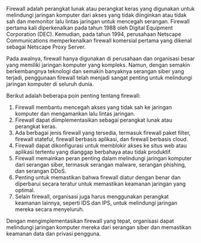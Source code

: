 Firewall adalah perangkat lunak atau perangkat keras yang digunakan untuk melindungi jaringan komputer dari akses yang tidak diinginkan atau tidak sah dan memonitor lalu lintas jaringan untuk mencegah serangan. Firewall pertama kali diperkenalkan pada tahun 1988 oleh Digital Equipment Corporation (DEC). Kemudian, pada tahun 1994, perusahaan Netscape Communications memperkenalkan firewall komersial pertama yang dikenal sebagai Netscape Proxy Server.

Pada awalnya, firewall hanya digunakan di perusahaan dan organisasi besar yang memiliki jaringan komputer yang kompleks. Namun, dengan semakin berkembangnya teknologi dan semakin banyaknya serangan siber yang terjadi, penggunaan firewall telah menjadi sangat penting untuk melindungi jaringan komputer di seluruh dunia.

Berikut adalah beberapa poin penting tentang firewall:

1.  Firewall membantu mencegah akses yang tidak sah ke jaringan komputer dan mengamankan lalu lintas jaringan.
2.  Firewall dapat diimplementasikan sebagai perangkat lunak atau perangkat keras.
3.  Ada berbagai jenis firewall yang tersedia, termasuk firewall paket filter, firewall stateful, firewall berbasis aplikasi, dan firewall berbasis cloud.
4.  Firewall dapat dikonfigurasi untuk memblokir akses ke situs web atau aplikasi tertentu yang dianggap berbahaya atau tidak produktif.
5.  Firewall memainkan peran penting dalam melindungi jaringan komputer dari serangan siber, termasuk serangan malware, serangan phishing, dan serangan DDoS.
6.  Penting untuk memastikan bahwa firewall diatur dengan benar dan diperbarui secara teratur untuk memastikan keamanan jaringan yang optimal.
7.  Selain firewall, organisasi juga harus menggunakan perangkat keamanan lainnya, seperti IDS dan IPS, untuk melindungi jaringan mereka secara menyeluruh.

Dengan mengimplementasikan firewall yang tepat, organisasi dapat melindungi jaringan komputer mereka dari serangan siber dan memastikan keamanan data dan privasi pengguna.

